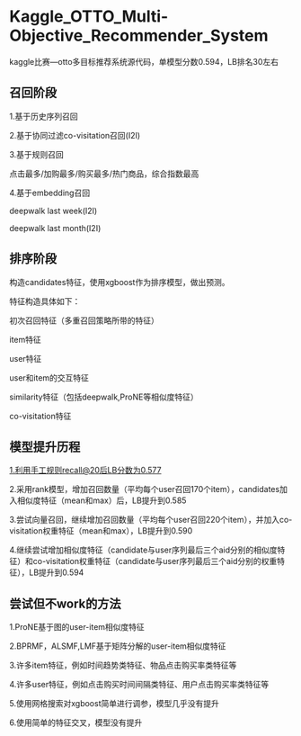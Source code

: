 # Kaggle_OTTO_Multi-Objective_Recommender_System
kaggle比赛—otto多目标推荐系统源代码，单模型分数0.594，LB排名30左右

## 召回阶段
1.基于历史序列召回

2.基于协同过滤co-visitation召回(I2I)

3.基于规则召回

  点击最多/加购最多/购买最多/热门商品，综合指数最高
  
4.基于embedding召回

  deepwalk last week(I2I)
  
  deepwalk last month(I2I)

## 排序阶段

构造candidates特征，使用xgboost作为排序模型，做出预测。

特征构造具体如下：

初次召回特征（多重召回策略所带的特征）

item特征

user特征

user和item的交互特征

similarity特征（包括deepwalk,ProNE等相似度特征）

co-visitation特征

## 模型提升历程

1.利用手工规则recall@20后LB分数为0.577

2.采用rank模型，增加召回数量（平均每个user召回170个item），candidates加入相似度特征（mean和max）后，LB提升到0.585

3.尝试向量召回，继续增加召回数量（平均每个user召回220个item），并加入co-visitation权重特征（mean和max），LB提升到0.590

4.继续尝试增加相似度特征（candidate与user序列最后三个aid分别的相似度特征）和co-visitation权重特征（candidate与user序列最后三个aid分别的权重特征），LB提升到0.594

## 尝试但不work的方法

1.ProNE基于图的user-item相似度特征

2.BPRMF，ALSMF,LMF基于矩阵分解的user-item相似度特征

3.许多item特征，例如时间趋势类特征、物品点击购买率类特征等

4.许多user特征，例如点击购买时间间隔类特征、用户点击购买率类特征等

5.使用网格搜索对xgboost简单进行调参，模型几乎没有提升

6.使用简单的特征交叉，模型没有提升
